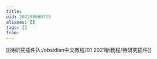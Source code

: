 ```yaml
---
title: 
uid: 202108060723
aliases: []
tags: []
from: 
---
```

[[待研究插件|λ:/obsidian中文教程/01 2021新教程/待研究插件]]